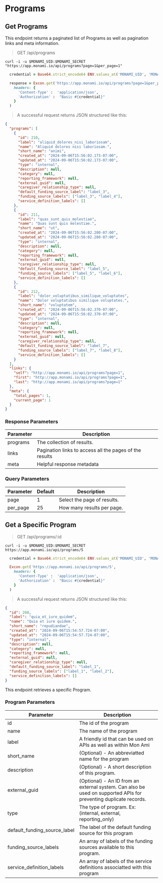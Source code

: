 # Programs

## Get Programs

This endpoint returns a paginated list of Programs as well as pagination links and meta information.

> GET /api/programs

```shell
curl -i -u $MONAMI_UID:$MONAMI_SECRET "https://app.monami.io/api/programs?page=1&per_page=1"
```

```ruby
  credential = Base64.strict_encode64 ENV.values_at('MONAMI_UID', 'MONAMI_SECRET').join(':')

  response = Excon.get('https://app.monami.io/api/programs?page=1&per_page=1',
    headers: {
      'Content-Type' :  'application/json',
      'Authorization' :  "Basic #{credential}"
    }
  )
```

> A successful request returns JSON structured like this:

```json
{
  "programs": [
    {
      "id": 210,
      "label": "aliquid_dolores_nisi_laboriosam",
      "name": "Aliquid dolores nisi laboriosam.",
      "short_name": "animi",
      "created_at": "2024-09-06T15:56:02.173-07:00",
      "updated_at": "2024-09-06T15:56:02.173-07:00",
      "type": "internal",
      "description": null,
      "category": null,
      "reporting_framework": null,
      "external_guid": null,
      "caregiver_relationship_type": null,
      "default_funding_source_label": "label_3",
      "funding_source_labels": ["label_3", "label_4"],
      "service_definition_labels": []
    },
    {
      "id": 211,
      "label": "quas_sunt_quis_molestiae",
      "name": "Quas sunt quis molestiae.",
      "short_name": "ut",
      "created_at": "2024-09-06T15:56:02.280-07:00",
      "updated_at": "2024-09-06T15:56:02.280-07:00",
      "type": "internal",
      "description": null,
      "category": null,
      "reporting_framework": null,
      "external_guid": null,
      "caregiver_relationship_type": null,
      "default_funding_source_label": "label_5",
      "funding_source_labels": ["label_5", "label_6"],
      "service_definition_labels": []
    },
    {
      "id": 212,
      "label": "dolor_voluptatibus_similique_voluptates",
      "name": "Dolor voluptatibus similique voluptates.",
      "short_name": "voluptatem",
      "created_at": "2024-09-06T15:56:02.370-07:00",
      "updated_at": "2024-09-06T15:56:02.370-07:00",
      "type": "internal",
      "description": null,
      "category": null,
      "reporting_framework": null,
      "external_guid": null,
      "caregiver_relationship_type": null,
      "default_funding_source_label": "label_7",
      "funding_source_labels": ["label_7", "label_8"],
      "service_definition_labels": []
    }
  ],
  "links": {
    "self": "http://app.monami.io/api/programs?page=1",
    "first": "http://app.monami.io/api/programs?page=1",
    "last": "http://app.monami.io/api/programs?page=1"
  },
  "meta": {
    "total_pages": 1,
    "current_page": 1
  }
}
```

### Response Parameters

| Parameter | Description                                             |
| --------- | ------------------------------------------------------- |
| programs  | The collection of results.                              |
| links     | Pagination links to access all the pages of the results |
| meta      | Helpful response metadata                               |

### Query Parameters

| Parameter | Default | Description                 |
| --------- | ------- | --------------------------- |
| page      | 1       | Select the page of results. |
| per_page  | 25      | How many results per page.  |

<!-- <aside class="success">
Remember — the info!
</aside> -->

## Get a Specific Program

> GET /api/programs/:id

```shell
curl -i -u $MONAMI_UID:$MONAMI_SECRET https://app.monami.io/api/programs/5
```

```ruby
  credential = Base64.strict_encode64 ENV.values_at('MONAMI_UID', 'MONAMI_SECRET').join(':')

  Excon.get('https://app.monami.io/api/programs/5',
    headers: {
      'Content-Type' :  'application/json',
      'Authorization' :  "Basic #{credential}"
    }
  )
```

> A successful request returns JSON structured like this:

```json
{
  "id": 208,
  "label": "quia_et_iure_quidem",
  "name": "Quia et iure quidem.",
  "short_name": "repudiandae",
  "created_at": "2024-09-06T15:54:57.724-07:00",
  "updated_at": "2024-09-06T15:54:57.724-07:00",
  "type": "internal",
  "description": null,
  "category": null,
  "reporting_framework": null,
  "external_guid": null,
  "caregiver_relationship_type": null,
  "default_funding_source_label": "label_1",
  "funding_source_labels": ["label_1", "label_2"],
  "service_definition_labels": []
}
```

This endpoint retrieves a specific Program.

<!-- <aside class="warning">Inside HTML code blocks like this one, you can't use Markdown, so use <code>&lt;code&gt;</code> blocks to denote code.</aside> -->

### Program Parameters

| Parameter                    | Description                                                                                                      |
| ---------------------------- | ---------------------------------------------------------------------------------------------------------------- |
| id                           | The id of the program                                                                                            |
| name                         | The name of the program                                                                                          |
| label                        | A friendly id that can be used on APIs as well as within Mon Ami                                                 |
| short_name                   | (Optional) - An abbreviatted name for the program                                                                |
| description                  | (Optional) - A short description of this program.                                                                |
| external_guid                | (Optional) - An ID from an external system. Can also be used on supported APIs for preventing duplicate records. |
| type                         | The type of program. Ex: (internal, external, reporting_only)                                                    |
| default_funding_source_label | The label of the default funding source for this program                                                         |
| funding_source_labels        | An array of labels of the funding sources available to this program.                                             |
| service_definition_labels    | An array of labels of the service definitions associatted with this program                                      |
